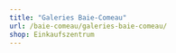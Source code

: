 ```yaml
---
title: "Galeries Baie-Comeau"
url: /baie-comeau/galeries-baie-comeau/
shop: Einkaufszentrum
---
```

